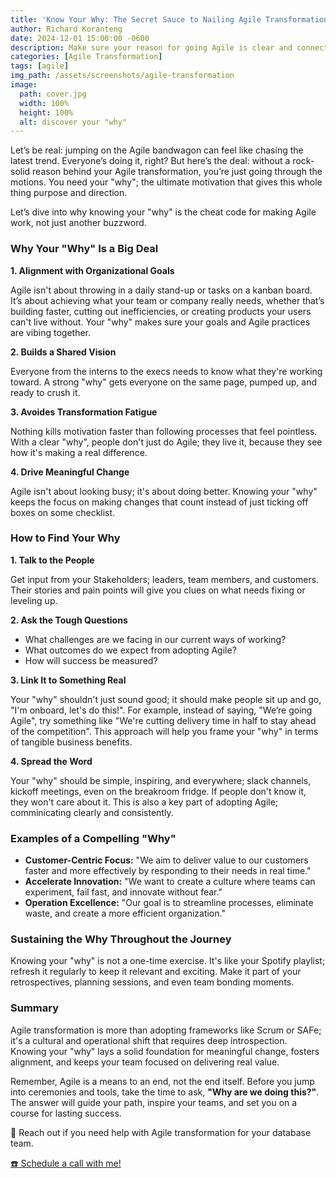 ```yaml
---
title: 'Know Your Why: The Secret Sauce to Nailing Agile Transformation'
author: Richard Koranteng
date: 2024-12-01 15:00:00 -0600
description: Make sure your reason for going Agile is clear and connected to the bigger picture.
categories: [Agile Transformation]
tags: [agile]
img_path: /assets/screenshots/agile-transformation
image:
  path: cover.jpg
  width: 100%
  height: 100%
  alt: discover your "why"
---
```


Let’s be real: jumping on the Agile bandwagon can feel like chasing the latest trend. Everyone’s doing it, right? But here’s the deal: without a rock-solid reason behind your Agile transformation, you’re just going through the motions. You need your "why"; the ultimate motivation that gives this whole thing purpose and direction.

Let’s dive into why knowing your "why" is the cheat code for making Agile work, not just another buzzword.

### Why Your "Why" Is a Big Deal
**1. Alignment with Organizational Goals**

Agile isn't about throwing in a daily stand-up or tasks on a kanban board. It’s about achieving what your team or company really needs, whether that’s building faster, cutting out inefficiencies, or creating products your users can't live without. Your "why" makes sure your goals and Agile practices are vibing together.

**2. Builds a Shared Vision**

Everyone from the interns to the execs needs to know what they're working toward. A strong "why" gets everyone on the same page, pumped up, and ready to crush it.

**3. Avoides Transformation Fatigue**

Nothing kills motivation faster than following processes that feel pointless. With a clear "why", people don't just do Agile; they live it, because they see how it's making a real difference.

**4. Drive Meaningful Change**

Agile isn't about looking busy; it's about doing better. Knowing your "why" keeps the focus on making changes that count instead of just ticking off boxes on some checklist.

### How to Find Your Why
**1. Talk to the People**

Get input from your Stakeholders; leaders, team members, and customers. Their stories and pain points will give you clues on what needs fixing or leveling up.

**2. Ask the Tough Questions**
* What challenges are we facing in our current ways of working?
* What outcomes do we expect from adopting Agile?
* How will success be measured?

**3. Link It to Something Real**

Your "why" shouldn't just sound good; it should make people sit up and go, "I'm onboard, let's do this!". For example, instead of saying, "We’re going Agile", try something like "We're cutting delivery time in half to stay ahead of the competition". This approach will help you frame your "why" in terms of tangible business benefits.

**4. Spread the Word**

Your "why" should be simple, inspiring, and everywhere; slack channels, kickoff meetings, even on the breakroom fridge. If people don't know it, they won't care about it. This is also a key part of adopting Agile; comminicating clearly and consistently.

### Examples of a Compelling "Why"
* **Customer-Centric Focus:** "We aim to deliver value to our customers faster and more effectively by responding to their needs in real time."
* **Accelerate Innovation:** "We want to create a culture where teams can experiment, fail fast, and innovate without fear."
* **Operation Excellence:** "Our goal is to streamline processes, eliminate waste, and create a more efficient organization."

### Sustaining the Why Throughout the Journey
Knowing your "why" is not a one-time exercise. It's like your Spotify playlist; refresh it regularly to keep it relevant and exciting. Make it part of your retrospectives, planning sessions, and even team bonding moments.

### Summary
Agile transformation is more than adopting frameworks like Scrum or SAFe; it's a cultural and operational shift that requires deep introspection. Knowing your "why" lays a solid foundation for meaningful change, fosters alignment, and keeps your team focused on delivering real value.

Remember, Agile is a means to an end, not the end itself. Before you jump into ceremonies and tools, take the time to ask, **"Why are we doing this?"**. The answer will guide your path, inspire your teams, and set you on a course for lasting success.

🚀 Reach out if you need help with Agile transformation for your database team.

 [☎️ Schedule a call with me!](https://calendly.com/rkkoranteng/free-consultation)